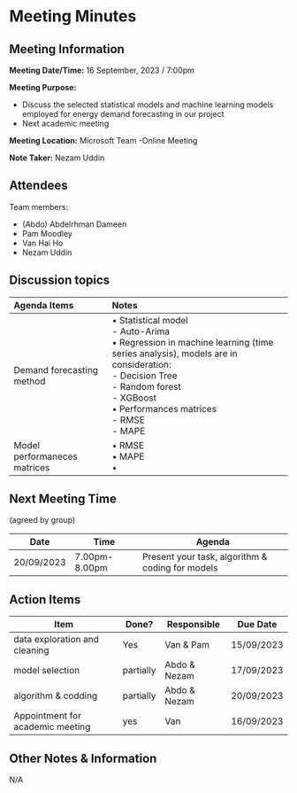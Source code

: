 # Meeting Minutes
## Meeting Information
**Meeting Date/Time:** 16 September, 2023 / 7:00pm
  
**Meeting Purpose:**
- Discuss the selected statistical models and machine learning models employed for energy demand forecasting in our project
- Next academic meeting


   
**Meeting Location:** Microsoft Team -Online Meeting

**Note Taker:** Nezam Uddin  

## Attendees
Team members:
- (Abdo) Abdelrhman Dameen
- Pam Moodley
- Van Hai Ho
- Nezam Uddin

## Discussion topics



| Agenda Items  | Notes  |
|:----------|:----------|
| Demand forecasting method  | • Statistical model<br> - Auto-Arima <br> • Regression in machine learning (time series analysis), models are in consideration: <br> - Decision Tree <br> - Random forest <br> - XGBoost <br> • Performances matrices <br> - RMSE <br> - MAPE|
| Model performaneces matrices | • RMSE <br>• MAPE <br>• |


## Next Meeting Time
(agreed by group)

Date      | Time    | Agenda |
--------- | ------- | -----------------------|
20/09/2023 | 7.00pm-8.00pm | Present your task, algorithm & coding for models


## Action Items
| Item | Done? | Responsible | Due Date |
| ---- | ---- | ---- | ---- |
| data exploration and cleaning | Yes| Van & Pam | 15/09/2023 |
| model selection | partially | Abdo & Nezam | 17/09/2023 |
| algorithm & codding| partially | Abdo & Nezam | 20/09/2023 |
| Appointment for academic meeting | yes | Van |  16/09/2023|


## Other Notes & Information
N/A